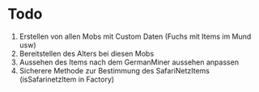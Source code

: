 # Todo
  1. Erstellen von allen Mobs mit Custom Daten (Fuchs mit Items im Mund usw)
  2. Bereitstellen des Alters bei diesen Mobs
  3. Aussehen des Items nach dem GermanMiner aussehen anpassen
  4. Sicherere Methode zur Bestimmung des SafariNetzItems (isSafarinetzItem in Factory)

